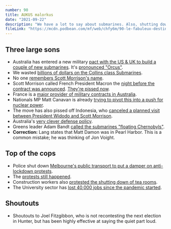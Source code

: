 ```yaml
---
number: 90
title: AUKUS malorkus
date: "2021-09-22"
description: "We have a lot to say about submarines. Also, shutting down public transport to stop a protest: Sensible tactic or bad idea that'll just make things worse? If only I were writing this several days in the future and could see what would happen on Monday and Tuesday."
fileLink: "https://mcdn.podbean.com/mf/web/chfy6m/90-le-fabuleux-destin-dsubmarines-francais-001.mp3"
---
```


## Three large sons

- Australia has entered a new military [pact with the US & UK to build a couple of new submarines](https://www.crikey.com.au/2021/09/17/aukus-another-morrison-masterclass-big-announcements-poor-management-dud-deals/). It's [pronounced "Orcus"](https://en.wikipedia.org/wiki/Orcus).
- We wasted [billions of dollars on the Collins class Submarines](https://www.smh.com.au/national/wa-to-miss-out-on-8-4-billion-as-feds-pick-south-australia-for-submarine-maintenance-20210916-p58s75.html).
- No one [remembers Scott Morrison's name](https://www.youtube.com/watch?v=FYVGtAWDW7I).
- Scott Morrison called French President Macron the [night before the contract was announced](https://www.9news.com.au/national/more-us-troops-to-be-based-in-northern-australia-defence-minister-says/e8eba409-8ab7-497c-8ccf-044e5c2dc0c2). [They're pissed now](https://www.theguardian.com/world/2021/sep/17/france-recalls-ambassadors-to-us-and-australia-after-aukus-pact).
- France is a [major provider of military contracts in Australia](https://en.wikipedia.org/wiki/Thales_Australia).
- Nationals MP Matt Canavan is already [trying to pivot this into a push for nuclear power](https://twitter.com/mattjcan/status/1438675775373275136).
- The move has also pissed off Indonesia, who [canceled a planned visit between President Widodo and Scott Morrison](https://www.youtube.com/watch?v=I5MZoRlqZrE).
- Australia's [very clever defense policy](https://twitter.com/workingdogprod/status/902855541143117825).
- Greens leader Adam Bandt [called the submarines "floating Chernobyls"](https://twitter.com/adambandt/status/1438276985566814209).
- **Correction:** Lang states that Matt Damon was in Pearl Harbor. This is a common mistake; he was thinking of Jon Voight.

## Top of the cops

- Police shut down [Melbourne's public transport to put a damper on anti-lockdown protests](https://www.abc.net.au/radionational/programs/drive/victoria-police-suspend-melbournes-public-transport-system-ahead/13543720).
- The [protests still happened](https://twitter.com/davidestcourt/status/1439070855418368000).
- Construction workers also [protested the shutting down of tea rooms](https://www.theaustralian.com.au/breaking-news/melbourne-tradies-protest-virus-tea-room-closures-at-construction-sites/news-story/a3bc7d5d1d1e89cf1546ce0544842800).
- The University sector has [lost 40,000 jobs since the pandemic started](https://www.iru.edu.au/news/new-jobkeeper-changes-the-final-twist-of-the-knife-for-universities/).

## Shoutouts

- Shoutouts to Joel Fitzgibbon, who is not recontesting the next election in Hunter, but has been highly effective at saying the quiet part loud.







